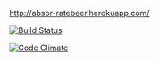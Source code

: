 http://absor-ratebeer.herokuapp.com/

[![Build Status](https://travis-ci.org/Absor/ratebeer.png)](https://travis-ci.org/Absor/ratebeer)

[![Code Climate](https://codeclimate.com/github/Absor/ratebeer.png)](https://codeclimate.com/github/Absor/ratebeer)
